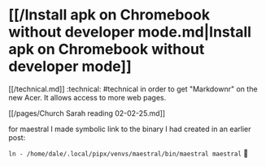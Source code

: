 # [[/Install apk on Chromebook without developer mode.md|Install apk on Chromebook without developer mode]]

[[/technical.md]] :technical: #technical in order to get "Markdownr" on the new Acer. It allows access to more web pages.

[[/pages/Church  Sarah reading 02-02-25.md]]

for maestral I made symbolic link to the binary I had created in an earlier post: 

```ln - /home/dale/.local/pipx/venvs/maestral/bin/maestral maestral```                                                                                                                                                                                             

